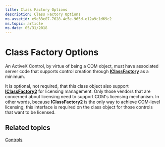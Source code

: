 ```yaml
---
title: Class Factory Options
description: Class Factory Options
ms.assetid: e9e33e07-7628-4c5e-965d-e12a9c1d69c2
ms.topic: article
ms.date: 05/31/2018
---
```


# Class Factory Options

An ActiveX Control, by virtue of being a COM object, must have associated server code that supports control creation through [**IClassFactory**](https://msdn.microsoft.com/en-us/library/ms694364(v=VS.85).aspx) as a minimum.

It is optional, not required, that this class object also support [**IClassFactory2**](/windows/desktop/api/OCIdl/nn-ocidl-iclassfactory2) for licensing management. Only those vendors that are concerned about licensing need to support COM's licensing mechanism. In other words, because **IClassFactory2** is the only way to achieve COM-level licensing, this interface is required on the class object for those controls that want to be licensed.

## Related topics

<dl> <dt>

[Controls](controls.md)
</dt> </dl>

 

 




